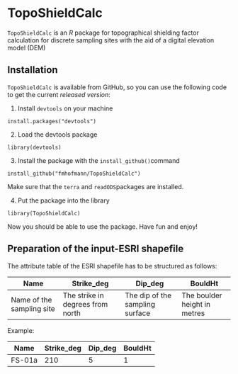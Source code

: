 # TopoShieldCalc

`TopoShieldCalc` is an *R* package for topographical shielding factor calculation for discrete sampling sites with the aid of a digital elevation model (DEM)
## Installation

`TopoShieldCalc` is available from GitHub, so you can use the following code to get the current *released version*:

1. Install `devtools` on your machine

```
install.packages("devtools")
```

2. Load the devtools package

```
library(devtools)
```

3. Install the package with the `install_github()`command
 
```
install_github("fmhofmann/TopoShieldCalc")
```
Make sure that the `terra` and `readODS`packages are installed. 

4. Put the package into the library
 
```
library(TopoShieldCalc)
```
Now you should be able to use the package. Have fun and enjoy!

## Preparation of the input-ESRI shapefile 

The attribute table of the ESRI shapefile has to be structured as follows:

Name                      | Strike_deg                       | Dip_deg                         | BouldHt                      |
--------------------------|----------------------------------|---------------------------------|------------------------------|
Name of the sampling site | The strike in degrees from north | The dip of the sampling surface | The boulder height in metres |

Example:

Name   | Strike_deg | Dip_deg | BouldHt |
-------|------------|---------|---------|
FS-01a | 210        | 5       | 1       |
